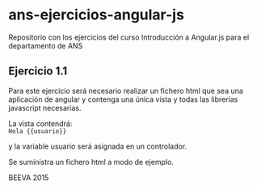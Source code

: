 # ans-ejercicios-angular-js
Repositorio con los ejercicios del curso Introducción a Angular.js para el departamento de ANS

## Ejercicio 1.1

Para este ejercicio será necesario realizar un fichero html que sea una aplicación de angular y contenga una única vista y todas las librerías javascript necesarias.

La vista contendrá:    
    ```
    Hola {{usuario}} 
    ```
    
y la variable usuario será asignada en un controlador.

Se suministra un fichero html a modo de ejemplo.

BEEVA 2015
